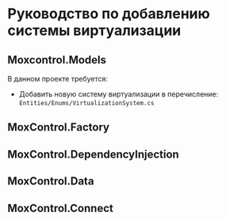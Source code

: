 # Руководство по добавлению системы виртуализации

## Moxcontrol.Models

В данном проекте требуется:

- Добавить новую систему виртуализации в перечисление: `Entities/Enums/VirtualizationSystem.cs`

## MoxControl.Factory

## MoxControl.DependencyInjection

## MoxControl.Data

## MoxControl.Connect